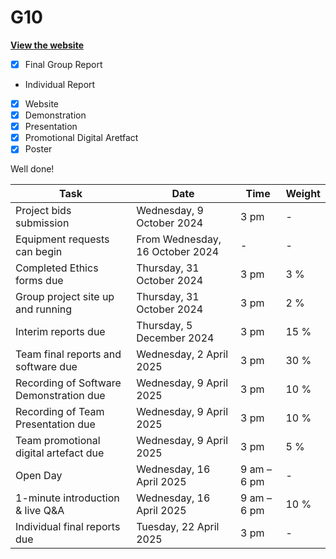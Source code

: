 # G10

**[View the website](https://gektec.github.io/G10/)**


- [x] Final Group Report
- Individual Report
- [x] Website
- [x] Demonstration
- [x] Presentation
- [x] Promotional Digital Aretfact
- [x] Poster

Well done!

| **Task**                                      | **Date**                          | **Time**       | **Weight** |
|-----------------------------------------------|-----------------------------------|----------------|------------|
| Project bids submission                       | Wednesday, 9 October 2024        | 3 pm           | -          |
| Equipment requests can begin                  | From Wednesday, 16 October 2024  | -              | -          |
| Completed Ethics forms due                    | Thursday, 31 October 2024        | 3 pm           | 3 %        |
| Group project site up and running             | Thursday, 31 October 2024        | 3 pm           | 2 %        |
| Interim reports due                           | Thursday, 5 December 2024        | 3 pm           | 15 %       |
| Team final reports and software due           | Wednesday, 2 April 2025          | 3 pm           | 30 %       |
| Recording of Software Demonstration due       | Wednesday, 9 April 2025          | 3 pm           | 10 %       |
| Recording of Team Presentation due            | Wednesday, 9 April 2025          | 3 pm           | 10 %       |
| Team promotional digital artefact due         | Wednesday, 9 April 2025          | 3 pm           | 5 %        |
| Open Day                                      | Wednesday, 16 April 2025         | 9 am – 6 pm    | -          |
| 1-minute introduction & live Q&A              | Wednesday, 16 April 2025         | 9 am – 6 pm    | 10 %       |
| Individual final reports due                  | Tuesday, 22 April 2025           | 3 pm           | -          |

